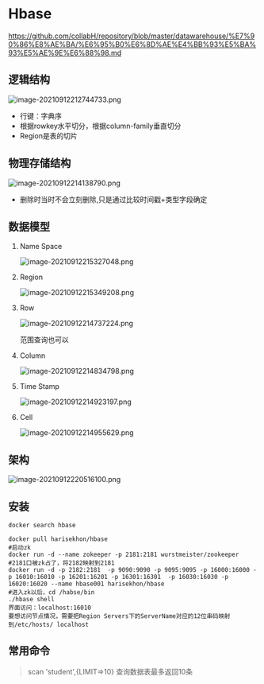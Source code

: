 # Hbase

https://github.com/collabH/repository/blob/master/datawarehouse/%E7%90%86%E8%AE%BA/%E6%95%B0%E6%8D%AE%E4%BB%93%E5%BA%93%E5%AE%9E%E6%88%98.md

## 逻辑结构

![image-20210912212744733.png](https://s2.loli.net/2022/05/28/1cfzlOHeAEUI8bF.png)

- 行键：字典序
- 根据rowkey水平切分，根据column-family垂直切分
- Region是表的切片

## 物理存储结构

![image-20210912214138790.png](https://s2.loli.net/2022/05/28/TBsaYCwxFc1Rq8n.png)

- 删除时当时不会立刻删除,只是通过比较时间戳+类型字段确定

## 数据模型

1. Name Space

   ![image-20210912215327048.png](https://s2.loli.net/2022/05/28/dXbvSrFtGlVqULw.png)

2. Region

   ![image-20210912215349208.png](https://s2.loli.net/2022/05/28/dJOCFLoU89n5uB7.png)

3. Row

   ![image-20210912214737224.png](https://s2.loli.net/2022/05/28/Xjqo7aY8r9WTeAR.png)

   范围查询也可以

4. Column

   ![image-20210912214834798.png](https://s2.loli.net/2022/05/28/7axVKr63LCI8qdg.png)

5. Time Stamp

   ![image-20210912214923197.png](https://s2.loli.net/2022/05/28/8KIxqb3NsrFHgUT.png)

6. Cell

   ![image-20210912214955629.png](https://s2.loli.net/2022/05/28/swOezPZMvAB5nHl.png)

## 架构

![image-20210912220516100.png](https://s2.loli.net/2022/05/28/yg7wfierCcT3Klm.png)

## 安装

```shell
docker search hbase

docker pull harisekhon/hbase
#启动zk
docker run -d --name zokeeper -p 2181:2181 wurstmeister/zookeeper
#2181口被zk占了，将2182映射到2181
docker run -d -p 2182:2181  -p 9090:9090 -p 9095:9095 -p 16000:16000 -p 16010:16010 -p 16201:16201 -p 16301:16301  -p 16030:16030 -p 16020:16020 --name hbase001 harisekhon/hbase
#进入zk以后，cd /habse/bin
./hbase shell
界面访问：localhost:16010
要想访问节点情况，需要把Region Servers下的ServerName对应的12位串码映射到/etc/hosts/ localhost
```

## 常用命令

> scan 'student',{LIMIT=>10} 查询数据表最多返回10条

